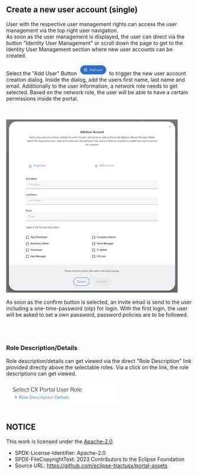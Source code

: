 ## Create a new user account (single)

User with the respective user management rights can access the user management via the top right user navigation.  
As soon as the user management is displayed, the user can direct via the button "Identity User Management" or scroll down the page to get to the Identity User Management section where new user accounts can be created.

Select the "Add User" Button <img width="80" alt="image" src="https://raw.githubusercontent.com/eclipse-tractusx/portal-assets/main/docs/static/button-add-user.png"> to trigger the new user account creation dialog.
Inside the dialog, add the users first name, last name and email. Additionally to the user information, a network role needs to get selected. Based on the network role, the user will be able to have a certain permissions inside the portal.

<br>
<br>

<img width="464" alt="image" src="https://raw.githubusercontent.com/eclipse-tractusx/portal-assets/main/docs/static/add-user-popup.png">

<br>

As soon as the confirm button is selected, an invite email is send to the user including a one-time-password (otp) for login.
With the first login, the user will be asked to set a own password, password policies are to be followed.

<br>
<br>

### Role Description/Details

Role description/details can get viewed via the direct "Role Description" link provided directly above the selectable roles.
Via a click on the link, the role descriptions can get viewed.

<img width="307" alt="image" src="https://raw.githubusercontent.com/eclipse-tractusx/portal-assets/main/docs/static/select-portal-user-role.png">

<br>
<br>

## NOTICE

This work is licensed under the [Apache-2.0](https://www.apache.org/licenses/LICENSE-2.0).

- SPDX-License-Identifier: Apache-2.0
- SPDX-FileCopyrightText: 2023 Contributors to the Eclipse Foundation
- Source URL: https://github.com/eclipse-tractusx/portal-assets

